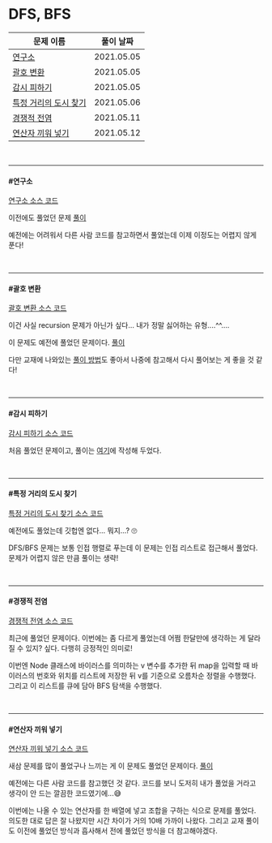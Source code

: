 # DFS, BFS

| 문제 이름                                       | 풀이 날짜  |
| ----------------------------------------------- | ---------- |
| [연구소](#연구소)                               | 2021.05.05 |
| [괄호 변환](#괄호-변환)                         | 2021.05.05 |
| [감시 피하기](#감시-피하기)                     | 2021.05.05 |
| [특정 거리의 도시 찾기](#특정-거리의-도시-찾기) | 2021.05.06 |
| [경쟁적 전염](#경쟁적-전염)                     | 2021.05.11 |
| [연산자 끼워 넣기](#연산자-끼워-넣기)           | 2021.05.12 |

<br>

<hr>

#### #연구소

[연구소 소스 코드](https://github.com/hjyeon-n/java-for-coding-test/blob/master/DFS%2C%20BFS/hjyeon-n/%EA%B8%B0%EC%B6%9C%20%EB%AC%B8%EC%A0%9C/%EC%97%B0%EA%B5%AC%EC%86%8C.java)

이전에도 풀었던 문제 [풀이](https://github.com/hjyeon-n/Algorithm_study/blob/master/Problem%20Solving/2020.08/BFS%2C%20DFS.md#%EC%97%B0%EA%B5%AC%EC%86%8C) 

예전에는 어려워서 다른 사람 코드를 참고하면서 풀었는데 이제 이정도는 어렵지 않게 푼다!

<br>

<hr>

#### #괄호 변환

[괄호 변환 소스 코드](https://github.com/hjyeon-n/java-for-coding-test/blob/master/DFS%2C%20BFS/hjyeon-n/%EA%B8%B0%EC%B6%9C%20%EB%AC%B8%EC%A0%9C/%EA%B4%84%ED%98%B8%20%EB%B3%80%ED%99%98.java)

이건 사실 recursion 문제가 아닌가 싶다... 내가 정말 싫어하는 유형....^^....

이 문제도 예전에 풀었던 문제이다. [풀이](https://github.com/hjyeon-n/Algorithm_study/blob/master/Problem%20Solving/2020.09/Programmers.md#%EA%B4%84%ED%98%B8-%EB%B3%80%ED%99%98)

다만 교재에 나와있는 [풀이 방법](https://github.com/hjyeon-n/python-for-coding-test/blob/master/13/4.java)도 좋아서 나중에 참고해서 다시 풀어보는 게 좋을 것 같다!

<br>

<hr>

#### #감시 피하기

[감시 피하기 소스 코드](https://github.com/hjyeon-n/java-for-coding-test/blob/master/DFS%2C%20BFS/hjyeon-n/%EA%B8%B0%EC%B6%9C%20%EB%AC%B8%EC%A0%9C/%EA%B0%90%EC%8B%9C%20%ED%94%BC%ED%95%98%EA%B8%B0.java)

처음 풀었던 문제이고, 풀이는 [여기](https://github.com/hjyeon-n/Algorithm_study/blob/master/Problem%20Solving/2021.05/BFS%2C%20DFS.md#%EA%B0%90%EC%8B%9C-%ED%94%BC%ED%95%98%EA%B8%B0)에 작성해 두었다.

<br>

<hr>

#### #특정 거리의 도시 찾기

[특정 거리의 도시 찾기 소스 코드](https://github.com/hjyeon-n/java-for-coding-test/blob/master/DFS%2C%20BFS/hjyeon-n/%EA%B8%B0%EC%B6%9C%20%EB%AC%B8%EC%A0%9C/%ED%8A%B9%EC%A0%95%20%EA%B1%B0%EB%A6%AC%EC%9D%98%20%EB%8F%84%EC%8B%9C%20%EC%B0%BE%EA%B8%B0.java)

예전에도 풀었는데 깃헙엔 없다... 뭐지...? 🙄

DFS/BFS 문제는 보통 인접 행렬로 푸는데 이 문제는 인접 리스트로 접근해서 풀었다. 문제가 어렵지 않은 만큼 풀이는 생략!

<br>

<hr>

#### #경쟁적 전염

[경쟁적 전염 소스 코드](https://github.com/hjyeon-n/java-for-coding-test/blob/master/DFS%2C%20BFS/hjyeon-n/%EA%B8%B0%EC%B6%9C%20%EB%AC%B8%EC%A0%9C/%EA%B2%BD%EC%9F%81%EC%A0%81%20%EC%A0%84%EC%97%BC.java)

최근에 풀었던 문제이다. 이번에는 좀 다르게 풀었는데 어쩜 한달만에 생각하는 게 달라질 수 있지? 싶다. 다행히 긍정적인 의미로!

이번엔 Node 클래스에 바이러스를 의미하는 v 변수를 추가한 뒤 map을 입력할 때 바이러스의 번호와 위치를 리스트에 저장한 뒤 v를 기준으로 오름차순 정렬을 수행했다. 그리고 이 리스트를 큐에 담아 BFS 탐색을 수행했다.

<br>

<hr>

#### #연산자 끼워 넣기

[연산자 끼워 넣기 소스 코드](https://github.com/hjyeon-n/java-for-coding-test/tree/master/DFS%2C%20BFS/hjyeon-n/%EA%B8%B0%EC%B6%9C%20%EB%AC%B8%EC%A0%9C/%EC%97%B0%EC%82%B0%EC%9E%90%20%EB%81%BC%EC%9B%8C%20%EB%84%A3%EA%B8%B0)

새삼 문제를 많이 풀었구나 느끼는 게 이 문제도 풀었던 문제이다. [풀이](https://github.com/hjyeon-n/Algorithm_study/blob/master/Problem%20Solving/2020.10/BFS%2C%20DFS.md#%EC%97%B0%EC%82%B0%EC%9E%90-%EB%81%BC%EC%9B%8C%EB%84%A3%EA%B8%B0)

예전에는 다른 사람 코드를 참고했던 것 같다. 코드를 보니 도저히 내가 풀었을 거라고 생각이 안 드는 깔끔한 코드였기에...😅

이번에는 나올 수 있는 연산자를 한 배열에 넣고 조합을 구하는 식으로 문제를 풀었다. 의도한 대로 답은 잘 나왔지만 시간 차이가 거의 10배 가까이 나왔다. 그리고 교재 풀이도 이전에 풀었던 방식과 흡사해서 전에 풀었던 방식을 더 참고해야겠다.